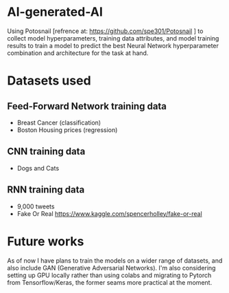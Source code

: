 # AI-generated-AI
Using Potosnail [refrence at: https://github.com/spe301/Potosnail ] to collect model hyperparameters, training data attributes, and model training results to train a model to predict the best Neural Network hyperparameter combination and architecture for the task at hand.

# Datasets used

## Feed-Forward Network training data 
* Breast Cancer (classification)
* Boston Housing prices (regression)

## CNN training data
* Dogs and Cats 

## RNN training data
* 9,000 tweets
* Fake Or Real https://www.kaggle.com/spencerholley/fake-or-real

# Future works
As of now I have plans to train the models on a wider range of datasets, and also include GAN (Generative Adversarial Networks). I'm also considering setting up GPU locally rather than using colabs and migrating to Pytorch from Tensorflow/Keras, the former seams more practical at the moment.

